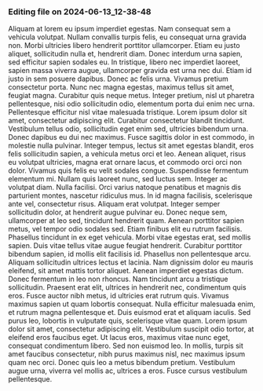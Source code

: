 

### Editing file on 2024-06-13_12-38-48

Aliquam at lorem eu ipsum imperdiet egestas. Nam consequat sem a vehicula volutpat. Nullam convallis turpis felis, eu consequat urna gravida non. Morbi ultricies libero hendrerit porttitor ullamcorper. Etiam eu justo aliquet, sollicitudin nulla et, hendrerit diam. Donec interdum urna sapien, sed efficitur sapien sodales eu. In tristique, libero nec imperdiet laoreet, sapien massa viverra augue, ullamcorper gravida est urna nec dui. Etiam id justo in sem posuere dapibus.
Donec ac felis urna. Vivamus pretium consectetur porta. Nunc nec magna egestas, maximus tellus sit amet, feugiat magna. Curabitur quis neque metus. Integer pretium, nisl ut pharetra pellentesque, nisi odio sollicitudin odio, elementum porta dui enim nec urna. Pellentesque efficitur nisl vitae malesuada tristique. Lorem ipsum dolor sit amet, consectetur adipiscing elit. Curabitur consectetur blandit tincidunt. Vestibulum tellus odio, sollicitudin eget enim sed, ultricies bibendum urna. Donec dapibus eu dui nec maximus. Fusce sagittis dolor in est commodo, in molestie nulla pulvinar. Integer tempus, lectus sit amet egestas blandit, eros felis sollicitudin sapien, a vehicula metus orci et leo. Aenean aliquet, risus eu volutpat ultricies, magna erat ornare lacus, et commodo orci orci non dolor. Vivamus quis felis eu velit sodales congue.
Suspendisse fermentum elementum mi. Nullam quis laoreet nunc, sed luctus sem. Integer ac volutpat diam. Nulla facilisi. Orci varius natoque penatibus et magnis dis parturient montes, nascetur ridiculus mus. In id magna facilisis, scelerisque ante vel, consectetur risus. Aliquam erat volutpat. Integer semper sollicitudin dolor, at hendrerit augue pulvinar eu. Donec neque sem, ullamcorper at leo sed, tincidunt hendrerit quam. Aenean porttitor sapien metus, vel tempor odio sodales sed. Etiam finibus elit eu rutrum facilisis. Phasellus tincidunt in ex eget vehicula. Morbi vitae egestas erat, sed mollis sapien.
Duis vitae tellus vitae augue feugiat hendrerit. Curabitur porttitor bibendum sapien, id mollis elit facilisis id. Phasellus non pellentesque arcu. Aliquam sollicitudin ultrices lectus et lacinia. Nam dignissim dolor eu mauris eleifend, sit amet mattis tortor aliquet. Aenean imperdiet egestas dictum. Donec fermentum in leo non rhoncus. Nam tincidunt arcu a tristique sollicitudin. Praesent erat elit, ultrices in hendrerit nec, condimentum quis eros. Fusce auctor nibh metus, id ultricies erat rutrum quis. Vivamus maximus sapien ut quam lobortis consequat. Nulla efficitur malesuada enim, et rutrum magna pellentesque et. Duis euismod erat et aliquam iaculis.
Sed purus leo, lobortis in vulputate quis, scelerisque vitae quam. Lorem ipsum dolor sit amet, consectetur adipiscing elit. Vestibulum suscipit odio tortor, at eleifend eros faucibus eget. Ut lacus eros, maximus vitae nunc eget, consequat condimentum libero. Sed non euismod leo. In mollis, turpis sit amet faucibus consectetur, nibh purus maximus nisl, nec maximus ipsum quam nec orci. Donec quis leo a metus bibendum pretium. Vestibulum augue urna, viverra vel mollis ac, ultrices a eros. Fusce cursus vestibulum pellentesque.


